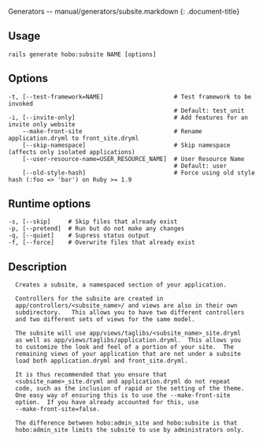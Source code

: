 Generators -- manual/generators/subsite.markdown
{: .document-title}


## Usage

    

    rails generate hobo:subsite NAME [options]


## Options

    

    -t, [--test-framework=NAME]                    # Test framework to be invoked
                                                   # Default: test_unit
    -i, [--invite-only]                            # Add features for an invite only website
        --make-front-site                          # Rename application.dryml to front_site.dryml
        [--skip-namespace]                         # Skip namespace (affects only isolated applications)
        [--user-resource-name=USER_RESOURCE_NAME]  # User Resource Name
                                                   # Default: user
        [--old-style-hash]                         # Force using old style hash (:foo => 'bar') on Ruby >= 1.9


## Runtime options

    

    -s, [--skip]     # Skip files that already exist
    -p, [--pretend]  # Run but do not make any changes
    -q, [--quiet]    # Supress status output
    -f, [--force]    # Overwrite files that already exist


## Description

    


      Creates a subsite, a namespaced section of your application.

      Controllers for the subsite are created in
      app/controllers/<subsite_name>/ and views are also in their own
      subdirectory.   This allows you to have two different controllers
      and two different sets of views for the same model.

      The subsite will use app/views/taglibs/<subsite_name>_site.dryml
      as well as app/views/taglibs/application.dryml.  This allows you
      to customize the look and feel of a portion of your site.  The
      remaining views of your application that are not under a subsite
      load both application.dryml and front_site.dryml.

      It is thus recommended that you ensure that
      <subsite_name>_site.dryml and application.dryml do not repeat
      code, such as the inclusion of rapid or the setting of the theme.
      One easy way of ensuring this is to use the --make-front-site
      option.  If you have already accounted for this, use
      --make-front-site=false.

      The difference between hobo:admin_site and hobo:subsite is that
      hobo:admin_site limits the subsite to use by administrators only.
